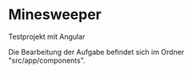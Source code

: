 # Minesweeper

Testprojekt mit Angular

Die Bearbeitung der Aufgabe befindet sich im Ordner "src/app/components".
